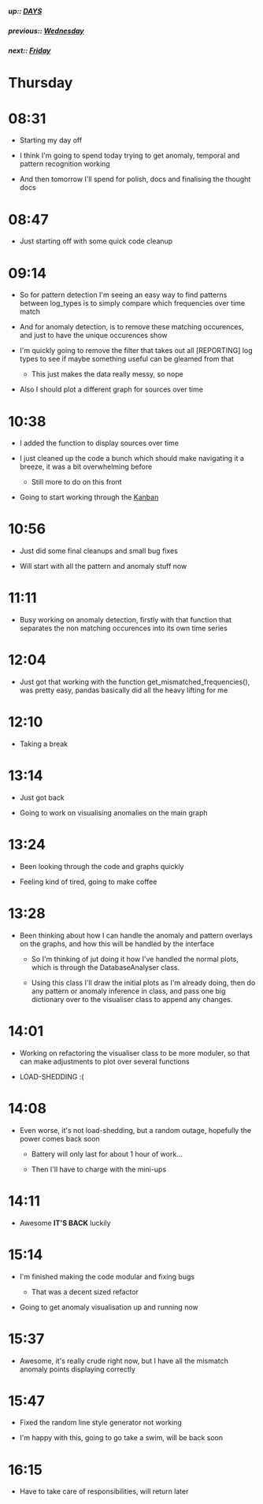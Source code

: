 ##### up:: [DAYS](../mocs/days.md)

##### previous:: [Wednesday](./04Oct2023.md)

##### next:: [Friday](./06Oct2023.md)

# Thursday

# 08:31

- Starting my day off

- I think I'm going to spend today trying to get anomaly, temporal and pattern recognition working

- And then tomorrow I'll spend for polish, docs and finalising the thought docs

# 08:47

- Just starting off with some quick code cleanup

# 09:14

- So for pattern detection I'm seeing an easy way to find patterns between log_types is to simply compare which frequencies over time match

- And for anomaly detection, is to remove these matching occurences, and just to have the unique occurences show

- I'm quickly going to remove the filter that takes out all [REPORTING] log types to see if maybe something useful can be gleamed from that
  
  - This just makes the data really messy, so nope

- Also I should plot a different graph for sources over time

# 10:38

- I added the function to display sources over time

- I just cleaned up the code a bunch which should make navigating it a breeze, it was a bit overwhelming before
  
  - Still more to do on this front

- Going to start working through the [Kanban](https://tree.taiga.io/project/jayfalls-log-analyser)

# 10:56

- Just did some final cleanups and small bug fixes

- Will start with all the pattern and anomaly stuff now

# 11:11

- Busy working on anomaly detection, firstly with that function that separates the non matching occurences into its own time series

# 12:04

- Just got that working with the function get_mismatched_frequencies(), was pretty easy, pandas basically did all the heavy lifting for me

# 12:10

- Taking a break

# 13:14

- Just got back

- Going to work on visualising anomalies on the main graph

# 13:24

- Been looking through the code and graphs quickly

- Feeling kind of tired, going to make coffee 

# 13:28

- Been thinking about how I can handle the anomaly and pattern overlays on the graphs, and how this will be handled by the interface
  
  - So I'm thinking of jut doing it how I've handled the normal plots, which is through the DatabaseAnalyser class.
  
  - Using this class I'll draw the initial plots as I'm already doing, then do any pattern or anomaly inference in class, and pass one big dictionary over to the visualiser class to append any changes.

# 14:01

- Working on refactoring the visualiser class to be more moduler, so that can make adjustments to plot over several functions

- LOAD-SHEDDING :(

# 14:08

- Even worse, it's not load-shedding, but a random outage, hopefully the power comes back soon 
  
  - Battery will only last for about 1 hour of work...
  
  - Then I'll have to charge with the mini-ups

# 14:11

- Awesome **IT'S BACK** luckily

# 15:14

- I'm finished making the code modular and fixing bugs
  
  - That was a decent sized refactor

- Going to get anomaly visualisation up and running now

# 15:37

- Awesome, it's really crude right now, but I have all the mismatch anomaly points displaying correctly

# 15:47

- Fixed the random line style generator not working

- I'm happy with this, going to go take a swim, will be back soon

# 16:15

- Have to take care of responsibilities, will return later